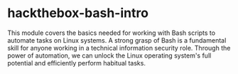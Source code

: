# hackthebox-bash-intro
This module covers the basics needed for working with Bash scripts to automate tasks on Linux systems. A strong grasp of Bash is a fundamental skill for anyone working in a technical information security role. Through the power of automation, we can unlock the Linux operating system's full potential and efficiently perform habitual tasks.
